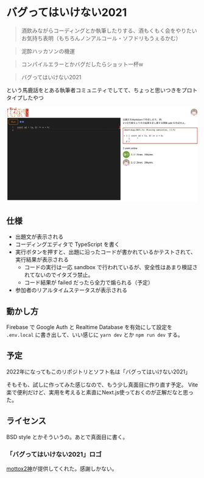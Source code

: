 # バグってはいけない2021

> 酒飲みながらコーディングとか執筆したりする、酒もくもく会をやりたいお気持ち表明（もちろんノンアルコール・ソフドリもうぇるかむ）

> 泥酔ハッカソンの機運

> コンパイルエラーとかバグだしたらショット一杯w

> バグってはいけない2021

という馬鹿話をとある執筆者コミュニティでしてて、ちょっと思いつきをプロトタイプしたやつ

![こんなかんじのやつ](./ss.png)

## 仕様

* 出題文が表示される
* コーディングエディタで TypeScript を書く
* 実行ボタンを押すと、出題に沿ったコードが書かれているかテストされて、実行結果が表示される
  - コードの実行は一応 sandbox で行われているが、安全性はあまり検証されてないのでイタズラ禁止。
  - コード結果が failed だったら全力で煽られる（予定）
* 参加者のリアルタイムステータスが表示される

## 動かし方

Firebase で Google Auth と Realtime Database を有効にして設定を `.env.local` に書き出して、いい感じに `yarn dev` とか `npm run dev` する。

## 予定

2022年になってもこのリポジトリとソフト名は「バグってはいけない2021」

そもそも、試しに作ってみた感じなので、もう少し真面目に作り直す予定。
Vite楽で便利だけど、実用を考えると素直にNext.js使っておくのが正解だなと思った。

## ライセンス

BSD style とかそういうの。あとで真面目に書く。

### 「バグってはいけない2021」ロゴ

[mottox2神](https://twitter.com/mottox2)が提供してくれた。感謝しかない。

